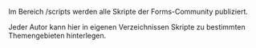 Im Bereich /scripts werden alle Skripte der Forms-Community publiziert.

Jeder Autor kann hier in eigenen Verzeichnissen Skripte zu bestimmten Themengebieten hinterlegen.
